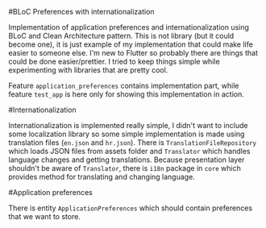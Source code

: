 #BLoC Preferences with internationalization

Implementation of application preferences and internationalization using BLoC and Clean Architecture pattern.
This is not library (but it could become one), it is just example of my implementation that could make life easier to someone else. I'm new to Flutter so probably there are things that could be done easier/prettier.
I tried to keep things simple while experimenting with libraries that are pretty cool.

Feature `application_preferences` contains implementation part, while feature `test_app` is here only for showing this implementation in action.

#Internationalization

Internationalization is implemented really simple, I didn't want to include some localization library so some simple implementation is made using translation files (`en.json` and `hr.json`).
There is `TranslationFileRepository` which loads JSON files from assets folder and `Translator` which handles language changes and getting translations.
Because presentation layer shouldn't be aware of `Translator`, there is `i18n` package in `core` which provides method for translating and changing language.

#Application preferences

There is entity `ApplicationPreferences` which should contain preferences that we want to store.
